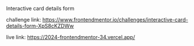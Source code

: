 Interactive card details form

challenge link: https://www.frontendmentor.io/challenges/interactive-card-details-form-XpS8cKZDWw

live link: https://2024-frontendmentor-34.vercel.app/
